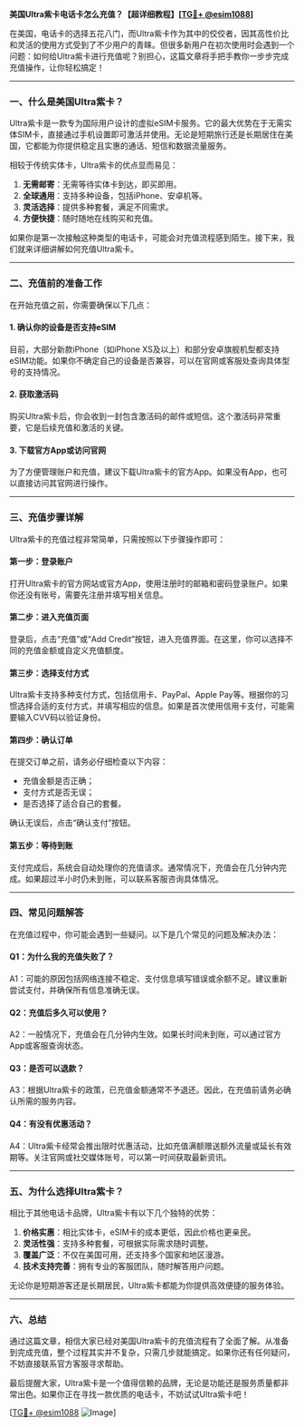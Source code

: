 **美国Ultra紫卡电话卡怎么充值？【超详细教程】[[TG💪+ @esim1088](https://t.me/s/esim1088)]**

在美国，电话卡的选择五花八门，而Ultra紫卡作为其中的佼佼者，因其高性价比和灵活的使用方式受到了不少用户的青睐。但很多新用户在初次使用时会遇到一个问题：如何给Ultra紫卡进行充值呢？别担心，这篇文章将手把手教你一步步完成充值操作，让你轻松搞定！

---

### **一、什么是美国Ultra紫卡？**

Ultra紫卡是一款专为国际用户设计的虚拟eSIM卡服务。它的最大优势在于无需实体SIM卡，直接通过手机设置即可激活并使用。无论是短期旅行还是长期居住在美国，它都能为你提供稳定且实惠的通话、短信和数据流量服务。

相较于传统实体卡，Ultra紫卡的优点显而易见：
1. **无需邮寄**：无需等待实体卡到达，即买即用。
2. **全球通用**：支持多种设备，包括iPhone、安卓机等。
3. **灵活选择**：提供多种套餐，满足不同需求。
4. **方便快捷**：随时随地在线购买和充值。

如果你是第一次接触这种类型的电话卡，可能会对充值流程感到陌生。接下来，我们就来详细讲解如何充值Ultra紫卡。

---

### **二、充值前的准备工作**

在开始充值之前，你需要确保以下几点：

#### 1. 确认你的设备是否支持eSIM
目前，大部分新款iPhone（如iPhone XS及以上）和部分安卓旗舰机型都支持eSIM功能。如果你不确定自己的设备是否兼容，可以在官网或客服处查询具体型号的支持情况。

#### 2. 获取激活码
购买Ultra紫卡后，你会收到一封包含激活码的邮件或短信。这个激活码非常重要，它是后续充值和激活的关键。

#### 3. 下载官方App或访问官网
为了方便管理账户和充值，建议下载Ultra紫卡的官方App。如果没有App，也可以直接访问其官网进行操作。

---

### **三、充值步骤详解**

Ultra紫卡的充值过程非常简单，只需按照以下步骤操作即可：

#### **第一步：登录账户**
打开Ultra紫卡的官方网站或官方App，使用注册时的邮箱和密码登录账户。如果你还没有账号，需要先注册并填写相关信息。

#### **第二步：进入充值页面**
登录后，点击“充值”或“Add Credit”按钮，进入充值界面。在这里，你可以选择不同的充值金额或自定义充值额度。

#### **第三步：选择支付方式**
Ultra紫卡支持多种支付方式，包括信用卡、PayPal、Apple Pay等。根据你的习惯选择合适的支付方式，并填写相应的信息。如果是首次使用信用卡支付，可能需要输入CVV码以验证身份。

#### **第四步：确认订单**
在提交订单之前，请务必仔细检查以下内容：
- 充值金额是否正确；
- 支付方式是否无误；
- 是否选择了适合自己的套餐。

确认无误后，点击“确认支付”按钮。

#### **第五步：等待到账**
支付完成后，系统会自动处理你的充值请求。通常情况下，充值会在几分钟内完成。如果超过半小时仍未到账，可以联系客服咨询具体情况。

---

### **四、常见问题解答**

在充值过程中，你可能会遇到一些疑问。以下是几个常见的问题及解决办法：

#### **Q1：为什么我的充值失败了？**
A1：可能的原因包括网络连接不稳定、支付信息填写错误或余额不足。建议重新尝试支付，并确保所有信息准确无误。

#### **Q2：充值后多久可以使用？**
A2：一般情况下，充值会在几分钟内生效。如果长时间未到账，可以通过官方App或客服查询状态。

#### **Q3：是否可以退款？**
A3：根据Ultra紫卡的政策，已充值金额通常不予退还。因此，在充值前请务必确认所需的服务内容。

#### **Q4：有没有优惠活动？**
A4：Ultra紫卡经常会推出限时优惠活动，比如充值满额赠送额外流量或延长有效期等。关注官网或社交媒体账号，可以第一时间获取最新资讯。

---

### **五、为什么选择Ultra紫卡？**

相比于其他电话卡品牌，Ultra紫卡有以下几个独特的优势：

1. **价格实惠**：相比实体卡，eSIM卡的成本更低，因此价格也更亲民。
2. **灵活性强**：支持多种套餐，可根据实际需求随时调整。
3. **覆盖广泛**：不仅在美国可用，还支持多个国家和地区漫游。
4. **技术支持完善**：拥有专业的客服团队，随时解答用户问题。

无论你是短期游客还是长期居民，Ultra紫卡都能为你提供高效便捷的服务体验。

---

### **六、总结**

通过这篇文章，相信大家已经对美国Ultra紫卡的充值流程有了全面了解。从准备到完成充值，整个过程其实并不复杂，只需几步就能搞定。如果你还有任何疑问，不妨直接联系官方客服寻求帮助。

最后提醒大家，Ultra紫卡是一个值得信赖的品牌，无论是功能还是服务质量都非常出色。如果你正在寻找一款优质的电话卡，不妨试试Ultra紫卡吧！

[[TG💪+ @esim1088](https://t.me/s/esim1088) ![Image](https://i.postimg.cc/4NQfJmqS/Snipaste-2025-05-13-00-14-12.png)]